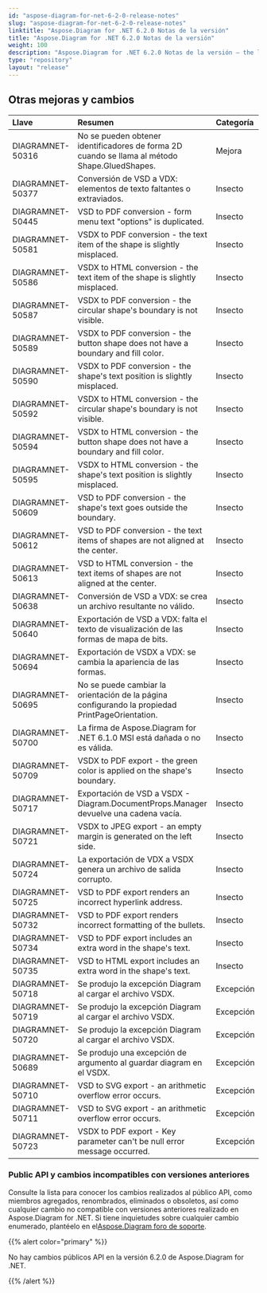 ```yaml
---
id: "aspose-diagram-for-net-6-2-0-release-notes"
slug: "aspose-diagram-for-net-6-2-0-release-notes"
linktitle: "Aspose.Diagram for .NET 6.2.0 Notas de la versión"
title: "Aspose.Diagram for .NET 6.2.0 Notas de la versión"
weight: 100
description: "Aspose.Diagram for .NET 6.2.0 Notas de la versión – the latest updates and fixes."
type: "repository"
layout: "release"
---
```

## **Otras mejoras y cambios**

|**Llave** |**Resumen** |**Categoría** |
|:- |:- |:- |
|DIAGRAMNET-50316 | No se pueden obtener identificadores de forma 2D cuando se llama al método Shape.GluedShapes.| Mejora|
|DIAGRAMNET-50377 |Conversión de VSD a VDX: elementos de texto faltantes o extraviados.| Insecto|
|DIAGRAMNET-50445 |VSD to PDF conversion - form menu text "options" is duplicated. | Insecto|
|DIAGRAMNET-50581 |VSDX to PDF conversion - the text item of the shape is slightly misplaced. | Insecto|
|DIAGRAMNET-50586 |VSDX to HTML conversion - the text item of the shape is slightly misplaced. | Insecto|
|DIAGRAMNET-50587 |VSDX to PDF conversion - the circular shape's boundary is not visible. | Insecto|
|DIAGRAMNET-50589 |VSDX to PDF conversion - the button shape does not have a boundary and fill color. | Insecto|
|DIAGRAMNET-50590 |VSDX to PDF conversion - the shape's text position is slightly misplaced. | Insecto|
|DIAGRAMNET-50592 |VSDX to HTML conversion - the circular shape's boundary is not visible. | Insecto|
|DIAGRAMNET-50594 |VSDX to HTML conversion - the button shape does not have a boundary and fill color. | Insecto|
|DIAGRAMNET-50595 |VSDX to HTML conversion - the shape's text position is slightly misplaced. | Insecto|
|DIAGRAMNET-50609 |VSD to PDF conversion - the shape's text goes outside the boundary. | Insecto|
|DIAGRAMNET-50612 |VSD to PDF conversion - the text items of shapes are not aligned at the center. | Insecto|
|DIAGRAMNET-50613 |VSD to HTML conversion - the text items of shapes are not aligned at the center. | Insecto|
|DIAGRAMNET-50638 | Conversión de VSD a VDX: se crea un archivo resultante no válido.| Insecto|
|DIAGRAMNET-50640 | Exportación de VSD a VDX: falta el texto de visualización de las formas de mapa de bits.| Insecto|
|DIAGRAMNET-50694 | Exportación de VSDX a VDX: se cambia la apariencia de las formas.| Insecto|
|DIAGRAMNET-50695 | No se puede cambiar la orientación de la página configurando la propiedad PrintPageOrientation.| Insecto|
|DIAGRAMNET-50700 | La firma de Aspose.Diagram for .NET 6.1.0 MSI está dañada o no es válida.| Insecto|
|DIAGRAMNET-50709 |VSDX to PDF export - the green color is applied on the shape's boundary. | Insecto|
|DIAGRAMNET-50717 | Exportación de VSD a VSDX - Diagram.DocumentProps.Manager devuelve una cadena vacía.| Insecto|
|DIAGRAMNET-50721 |VSDX to JPEG export - an empty margin is generated on the left side. | Insecto|
|DIAGRAMNET-50724 | La exportación de VDX a VSDX genera un archivo de salida corrupto.| Insecto|
|DIAGRAMNET-50725 |VSD to PDF export renders an incorrect hyperlink address. | Insecto|
|DIAGRAMNET-50732 |VSD to PDF export renders incorrect formatting of the bullets. | Insecto|
|DIAGRAMNET-50734 |VSD to PDF export includes an extra word in the shape's text. | Insecto|
|DIAGRAMNET-50735 |VSD to HTML export includes an extra word in the shape's text. | Insecto|
|DIAGRAMNET-50718 | Se produjo la excepción Diagram al cargar el archivo VSDX.| Excepción|
|DIAGRAMNET-50719 | Se produjo la excepción Diagram al cargar el archivo VSDX.| Excepción|
|DIAGRAMNET-50720 | Se produjo la excepción Diagram al cargar el archivo VSDX.| Excepción|
|DIAGRAMNET-50689 | Se produjo una excepción de argumento al guardar diagram en el VSDX.| Excepción|
|DIAGRAMNET-50710 |VSD to SVG export - an arithmetic overflow error occurs. | Excepción|
|DIAGRAMNET-50711 |VSD to SVG export - an arithmetic overflow error occurs. | Excepción|
|DIAGRAMNET-50723 |VSDX to PDF export - Key parameter can't be null error message occurred. | Excepción|
### **Public API y cambios incompatibles con versiones anteriores**
Consulte la lista para conocer los cambios realizados al público API, como miembros agregados, renombrados, eliminados o obsoletos, así como cualquier cambio no compatible con versiones anteriores realizado en Aspose.Diagram for .NET. Si tiene inquietudes sobre cualquier cambio enumerado, plantéelo en el[Aspose.Diagram foro de soporte](https://forum.aspose.com/c/diagram/17).

{{% alert color="primary" %}} 

No hay cambios públicos API en la versión 6.2.0 de Aspose.Diagram for .NET.

{{% /alert %}}
